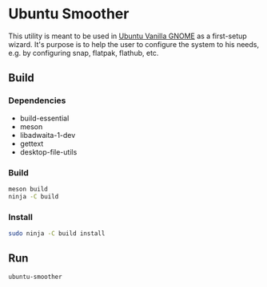# Ubuntu Smoother
This utility is meant to be used in [Ubuntu Vanilla GNOME](https://github.com/mirkobrombin/ubuntu-vanilla-gnome) 
as a first-setup wizard. It's purpose is to help the user to configure the 
system to his needs, e.g. by configuring snap, flatpak, flathub, etc.


## Build
### Dependencies
- build-essential
- meson
- libadwaita-1-dev
- gettext
- desktop-file-utils

### Build
```bash
meson build
ninja -C build
```

### Install
```bash
sudo ninja -C build install
```

## Run
```bash
ubuntu-smoother
```